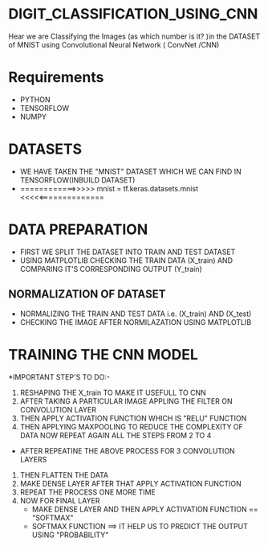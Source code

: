 # DIGIT_CLASSIFICATION_USING_CNN
Hear we are Classifying the Images (as which number is it? )in the DATASET of MNIST using  Convolutional Neural Network ( ConvNet /CNN) 
# Requirements
* PYTHON 
* TENSORFLOW
* NUMPY
# DATASETS
* WE HAVE TAKEN THE "MNIST" DATASET WHICH WE CAN FIND IN TENSORFLOW(INBUILD DATASET)
*    ============>>>>>   mnist = tf.keras.datasets.mnist  <<<<<==============

# DATA PREPARATION
* FIRST WE SPLIT THE DATASET INTO TRAIN AND TEST DATASET
* USING MATPLOTLIB CHECKING THE TRAIN DATA (X_train) AND COMPARING IT'S CORRESPONDING OUTPUT (Y_train) 

## NORMALIZATION OF DATASET
* NORMALIZING THE TRAIN AND TEST DATA i.e. (X_train) AND (X_test)
* CHECKING THE IMAGE AFTER NORMILAZATION USING MATPLOTLIB

# TRAINING THE CNN MODEL
*IMPORTANT STEP'S TO DO:-
  1. RESHAPING THE X_train TO MAKE IT USEFULL TO CNN
  2. AFTER TAKING A PARTICULAR IMAGE APPLING THE FILTER ON CONVOLUTION LAYER
  3. THEN APPLY ACTIVATION FUNCTION WHICH IS "RELU" FUNCTION
  4. THEN APPLYING MAXPOOLING TO REDUCE THE COMPLEXITY OF DATA
  NOW REPEAT AGAIN ALL THE STEPS FROM 2 TO 4
  
* AFTER REPEATINE THE ABOVE PROCESS FOR 3 CONVOLUTION LAYERS
1. THEN FLATTEN THE DATA
2. MAKE DENSE LAYER AFTER THAT APPLY ACTIVATION FUNCTION
3. REPEAT THE PROCESS ONE MORE TIME
4. NOW FOR FINAL LAYER
   * MAKE DENSE LAYER AND THEN APPLY ACTIVATION FUNCTION == "SOFTMAX"
   * SOFTMAX FUNCTION ==> IT HELP US TO PREDICT THE OUTPUT USING "PROBABILITY" 


